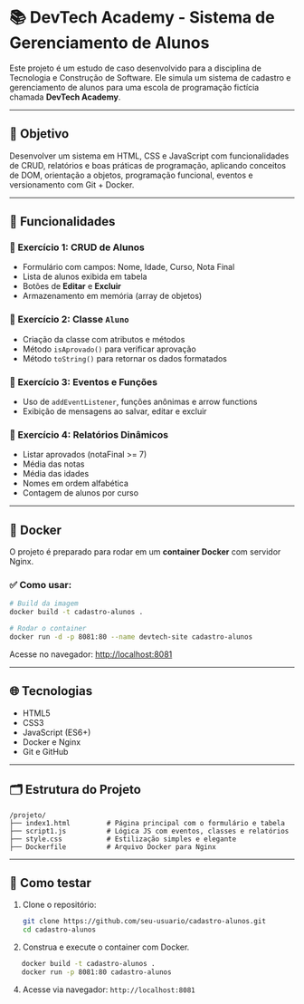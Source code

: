 # 📚 DevTech Academy - Sistema de Gerenciamento de Alunos

Este projeto é um estudo de caso desenvolvido para a disciplina de Tecnologia e Construção de Software. Ele simula um sistema de cadastro e gerenciamento de alunos para uma escola de programação fictícia chamada **DevTech Academy**.

---

## 🎯 Objetivo

Desenvolver um sistema em HTML, CSS e JavaScript com funcionalidades de CRUD, relatórios e boas práticas de programação, aplicando conceitos de DOM, orientação a objetos, programação funcional, eventos e versionamento com Git + Docker.

---

## 📌 Funcionalidades

### 🔹 Exercício 1: CRUD de Alunos
- Formulário com campos: Nome, Idade, Curso, Nota Final
- Lista de alunos exibida em tabela
- Botões de **Editar** e **Excluir**
- Armazenamento em memória (array de objetos)

### 🔹 Exercício 2: Classe `Aluno`
- Criação da classe com atributos e métodos
- Método `isAprovado()` para verificar aprovação
- Método `toString()` para retornar os dados formatados

### 🔹 Exercício 3: Eventos e Funções
- Uso de `addEventListener`, funções anônimas e arrow functions
- Exibição de mensagens ao salvar, editar e excluir

### 🔹 Exercício 4: Relatórios Dinâmicos
- Listar aprovados (notaFinal >= 7)
- Média das notas
- Média das idades
- Nomes em ordem alfabética
- Contagem de alunos por curso

---

## 🐳 Docker

O projeto é preparado para rodar em um **container Docker** com servidor Nginx.

### ✅ Como usar:

```bash
# Build da imagem
docker build -t cadastro-alunos .

# Rodar o container
docker run -d -p 8081:80 --name devtech-site cadastro-alunos
```

Acesse no navegador: [http://localhost:8081](http://localhost:8081)

---

## 🌐 Tecnologias

- HTML5
- CSS3
- JavaScript (ES6+)
- Docker e Nginx
- Git e GitHub

---

## 🗂️ Estrutura do Projeto

```
/projeto/
├── index1.html         # Página principal com o formulário e tabela
├── script1.js          # Lógica JS com eventos, classes e relatórios
├── style.css           # Estilização simples e elegante
├── Dockerfile          # Arquivo Docker para Nginx
```

---

## 🧪 Como testar

1. Clone o repositório:
   ```bash
   git clone https://github.com/seu-usuario/cadastro-alunos.git
   cd cadastro-alunos
   ```

2. Construa e execute o container com Docker.
```bash
   docker build -t cadastro-alunos .
   docker run -p 8081:80 cadastro-alunos
   ```

4. Acesse via navegador: `http://localhost:8081`
   
